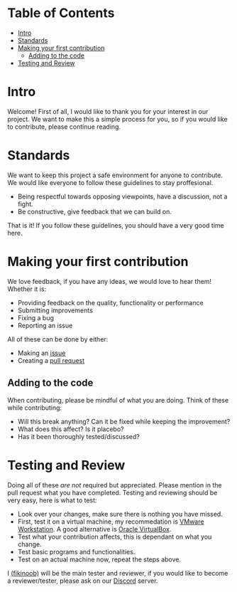 # Table of Contents

* [Intro](#intro)
* [Standards](#standards)
* [Making your first contribution](#making-your-first-contribution)
  * [Adding to the code](#adding-to-the-code)
* [Testing and Review](#testing-and-review)

# Intro

Welcome! First of all, I would like to thank you for your interest in our project. We want to make this a simple process for you, so if you would like to contribute, please continue reading.

# Standards

We want to keep this project a safe environment for anyone to contribute. We would like everyone to follow these guidelines to stay proffesional.

- Being respectful towards opposing viewpoints, have a discussion, not a fight.
- Be constructive, give feedback that we can build on.

That is it! If you follow these guidelines, you should have a very good time here.

# Making your first contribution

We love feedback, if you have any ideas, we would love to hear them! Whether it is:

- Providing feedback on the quality, functionality or performance
- Submitting improvements
- Fixing a bug
- Reporting an issue

All of these can be done by either:

- Making an [issue](https://github.com/DuckOS-GitHub/DuckOS/issues/new/choose)
- Creating a [pull request](https://github.com/DuckOS-GitHub/DuckOS/pulls)

## Adding to the code

When contributing, please be mindful of what you are doing.
Think of these while contributing:

- Will this break anything? Can it be fixed while keeping the improvement?
- What does this affect? Is it placebo?
- Has it been thoroughly tested/discussed?

# Testing and Review

Doing all of these _are not_ required but appreciated. Please mention in the pull request what you have completed.
Testing and reviewing should be very easy, here is what to test:

- Look over your changes, make sure there is nothing you have missed.
- First, test it on a virtual machine, my recommedation is [VMware Workstation](https://www.vmware.com/products/workstation-pro.html). A good alternative is [Oracle VirtualBox](https://www.virtualbox.org).
- Test what your contribution affects, this is dependant on what you change.
- Test basic programs and functionalities.
- Test on an actual machine now, repeat the steps above.

I [(fikinoob)](https://github.com/fikinoob) will be the main tester and reviewer, if you would like to become a reviewer/tester, please ask on our [Discord](https://dsc.gg/duckos) server.
